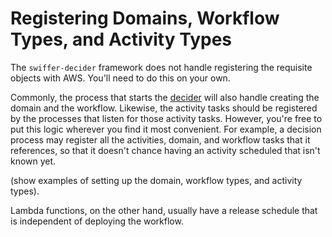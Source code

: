 # Registering Domains, Workflow Types, and Activity Types

The `swiffer-decider` framework does not handle registering the requisite
objects with AWS.  You'll need to do this on your own.

Commonly, the process that starts the [decider](decider.md) will also handle
creating the domain and the workflow.  Likewise, the activity tasks should be
registered by the processes that listen for those activity tasks.  However,
you're free to put this logic wherever you find it most convenient.  For
example, a decision process may register all the activities, domain, and
workflow tasks that it references, so that it doesn't chance having an activity
scheduled that isn't known yet.

(show examples of setting up the domain, workflow types, and activity types).

Lambda functions, on the other hand, usually have a release schedule that is
independent of deploying the workflow.
